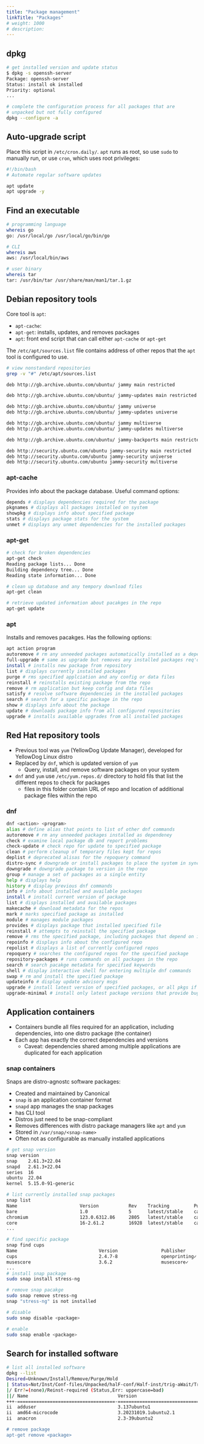 ```yaml
---
title: "Package management"
linkTitle: "Packages"
# weight: 1000
# description:
---
```


## dpkg

```bash
# get installed version and update status
$ dpkg -s openssh-server
Package: openssh-server
Status: install ok installed
Priority: optional
...

# complete the configuration process for all packages that are 
# unpacked but not fully configured
dpkg --configure -a
```



## Auto-upgrade script

Place this script in `/etc/cron.daily/`. `apt` runs as root, so use `sudo` to manually run, or use `cron`, which uses root privileges:

```bash
#!/bin/bash
# Automate regular software updates

apt update
apt upgrade -y
```

## Find an executable

```bash
# programming language
whereis go
go: /usr/local/go /usr/local/go/bin/go

# CLI
whereis aws
aws: /usr/local/bin/aws

# user binary
whereis tar
tar: /usr/bin/tar /usr/share/man/man1/tar.1.gz

```

## Debian repository tools

Core tool is `apt`:
- `apt-cache`: 
- `apt-get`: installs, updates, and removes packages
- `apt`: front end script that can call either `apt-cache` or `apt-get`

The `/etc/apt/sources.list` file contains address of other repos that the `apt` tool is configured to use.

```bash
# view nonstandard repositories
grep -v "#" /etc/apt/sources.list

deb http://gb.archive.ubuntu.com/ubuntu/ jammy main restricted

deb http://gb.archive.ubuntu.com/ubuntu/ jammy-updates main restricted

deb http://gb.archive.ubuntu.com/ubuntu/ jammy universe
deb http://gb.archive.ubuntu.com/ubuntu/ jammy-updates universe

deb http://gb.archive.ubuntu.com/ubuntu/ jammy multiverse
deb http://gb.archive.ubuntu.com/ubuntu/ jammy-updates multiverse

deb http://gb.archive.ubuntu.com/ubuntu/ jammy-backports main restricted universe multiverse

deb http://security.ubuntu.com/ubuntu jammy-security main restricted
deb http://security.ubuntu.com/ubuntu jammy-security universe
deb http://security.ubuntu.com/ubuntu jammy-security multiverse

```

### apt-cache

Provides info about the package database. Useful command options:

```bash
depends # displays dependencies required for the package
pkgnames # displays all packages installed on system
showpkg # displays info about specified package
stats # displays package stats for the system
unmet # displays any unmet dependencies for the installed packages
```

### apt-get

```bash
# check for broken dependencies
apt-get check
Reading package lists... Done
Building dependency tree... Done
Reading state information... Done

# clean up database and any tempory download files
apt-get clean

# retrieve updated information about pacakges in the repo
apt-get update
```

### apt

Installs and removes pacakges. Has the following options:

```bash
apt action program
autoremove # rm any unneeded packages automatically installed as a dependency of another installed package
full-upgrade # same as upgrade but removes any installed packages req'd to upgrade entire system
install # installs new package from repository
list # displays currently installed packages
purge # rms specified applciation and any config or data files
reinstall # reinstalls existing package from the repo
remove # rm application but keep config and data files
satisfy # resolve software dependencies in the installed packages
search # search for a specific package in the repo
show # displays info about the package
update # downloads package info from all configured repositories
upgrade # installs available upgrades from all installed packages
```

## Red Hat repository tools

- Previous tool was `yum` (YellowDog Update Manager), developed for YellowDog Linux distro
- Replaced by `dnf`, which is updated version of `yum`
  - Query, install, and remove software packages on your system
- `dnf` and `yum` use `/etc/yum.repos.d/` directory to hold fils that list the different repos to check for packages
  - files in this folder contain URL of repo and location of additional package files within the repo

### dnf

```bash
dnf <action> <program>
alias # define alias that points to list of other dnf commands
autoremove # rm any unneeded packages installed as dependeney
check # examine local package db and report problems
check-update # check repo for update to specified package
clean # perform cleanup of temporary files kept for repos
deplist # deprecated alisas for the repoquery command
distro-sync # downgrade or install packages to place the system in sync w current repos
downgrade # downgrade package to version in the repo
group # manage a set of packages as a single entity
help # displays help
history # display previous dnf commands
info # info about installed and available packages
install # install current version of package
list # displays installed and available packages
makecache # download metadata for the repos
mark # marks specified package as installed
module # manages module packages
provides # displays package that installed specified file
reinstall # attempts to reinstall the specified package
remove # rms the specified package, including packages that depend on it
repoinfo # displays info about the configured repo
repolist # displays a list of currently configured repos
repoquery # searches the configured repos for the specified package
repository-packages # runs commands on all packages in the repo
search # search pacakge metadata for specified keywords
shell # display interactive shell for entering multiple dnf commands
swap # rm and install the specified package
updateinfo # display update advisory msgs
upgrade # install latest version of specified packages, or all pkgs if none are specified
upgrade-minimal # install only latest package versions that provide bugfix or security fix
```

## Application containers

- Containers bundle all files required for an application, including dependencies, into one distro package (the container)
- Each app has exactly the correct dependencies and versions
  - Caveat: dependencies shared among multiple applications are duplicated for each application

### snap containers

Snaps are distro-agnostc software packages:
- Created and maintained by Canonical
- `snap` is an application container format 
- `snapd` app manages the snap packages
- has CLI tool
- Distros just need to be snap-compliant
- Removes differences with distro package managers like `apt` and `yum`
- Stored in `/var/snap/<snap-name>`
- Often not as configurable as manually installed applications

```bash
# get snap version
snap version
snap    2.61.3+22.04
snapd   2.61.3+22.04
series  16
ubuntu  22.04
kernel  5.15.0-91-generic

# list currently installed snap packages
snap list
Name                       Version           Rev    Tracking         Publisher      Notes
bare                       1.0               5      latest/stable    canonical✓     base
chromium                   123.0.6312.86     2805   latest/stable    canonical✓     -
core                       16-2.61.2         16928  latest/stable    canonical✓     core
...

# find specific package
snap find cups
Name                              Version                Publisher             Notes  Summary
cups                              2.4.7-8                openprinting✓         -      The CUPS Snap - The Printing Stack for Linux
musescore                         3.6.2                  musescore✓            -      Create, play and print beautiful sheet music.
...
# install snap package
sudo snap install stress-ng

# remove snap pacakge
sudo snap remove stress-ng
snap "stress-ng" is not installed

# disable
sudo snap disable <package>

# enable
sudo snap enable <package>
```

## Search for installed software

```bash
# list all installed software
dpkg --list
Desired=Unknown/Install/Remove/Purge/Hold
| Status=Not/Inst/Conf-files/Unpacked/halF-conf/Half-inst/trig-aWait/Trig-pend
|/ Err?=(none)/Reinst-required (Status,Err: uppercase=bad)
||/ Name                                 Version                                 Architecture Description
+++-====================================-=======================================-============-================================================================================
ii  adduser                              3.137ubuntu1                            all          add and remove users and groups
ii  amd64-microcode                      3.20231019.1ubuntu2.1                   amd64        Processor microcode firmware for AMD CPUs
ii  anacron                              2.3-39ubuntu2                           amd64        cron-like program that doesn't go by time

# remove package
apt-get remove <package>
```